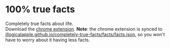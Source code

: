 # **100%** true facts
Completely true facts about life.  
Download the [chrome extension](https://github.com/illogicalapple/facts-chrome-extension/releases/latest). **Note**: the chrome extension is synced to [illogicalapple.github.io/completely-true-facts/facts/facts.json](https://illogicalapple.github.io/completely-true-facts/facts/facts.json), so you won't have to worry about it having less facts.
